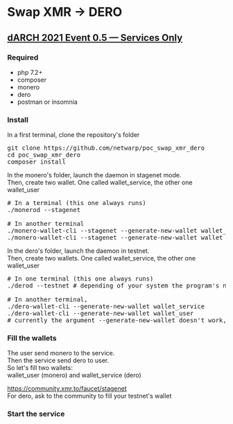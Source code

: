 # Swap XMR -> DERO

## [dARCH 2021 Event 0.5 — Services Only](https://medium.com/deroproject/darch-2021-event-0-5-services-only-44a8587a3511)

### Required

- php 7.2+
- composer
- monero 
- dero
- postman or insomnia

### Install

In a first terminal, clone the repository's folder
<pre>
git clone https://github.com/netwarp/poc_swap_xmr_dero
cd poc_swap_xmr_dero
composer install
</pre>

In the monero's folder, launch the daemon in stagenet mode. <br>
Then, create two wallet. One called wallet_service, the other one wallet_user
<pre>
# In a terminal (this one always runs)
./monerod --stagenet

# In another terminal
./monero-wallet-cli --stagenet --generate-new-wallet wallet_service
./monero-wallet-cli --stagenet --generate-new-wallet wallet_user
</pre>

In the dero's folder, launch the daemon in testnet. <br>
Then, create two wallets. One called wallet_service, the other one wallet_user
<pre>
# In one terminal (this one always runs)
./derod --testnet # depending of your system the program's name is not the same

# In another terminal, 
./dero-wallet-cli --generate-new-wallet wallet_service
./dero-wallet-cli --generate-new-wallet wallet_user
# currently the argument --generate-new-wallet doesn't work, create wallets manually
</pre>

### Fill the wallets

The user send monero to the service. <br>
Then the service send dero to user. <br>
So let's fill two wallets: <br> 
wallet_user (monero) and wallet_service (dero)

https://community.xmr.to/faucet/stagenet <br>
For dero, ask to the community to fill your testnet's wallet

### Start the service

